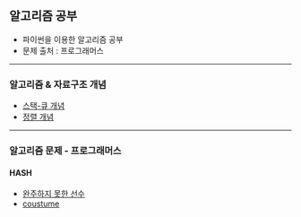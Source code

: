 ## 알고리즘 공부
* 파이썬을 이용한 알고리즘 공부
* 문제 출처 : 프로그래머스

***
### 알고리즘 & 자료구조 개념

* [스택-큐 개념](/[프로그래머스]Algorigthms/stack-queue/python_stack_q.md)
* [정렬 개념](/)


***
### 알고리즘 문제 - 프로그래머스


#### HASH
* [완주하지 못한 선수](https://velog.io/@sohyeon00/%EC%95%8C%EA%B3%A0%EB%A6%AC%EC%A6%98-%ED%95%B4%EC%8B%9C)
* [coustume](/Algorithms/HASH/coustume.md)